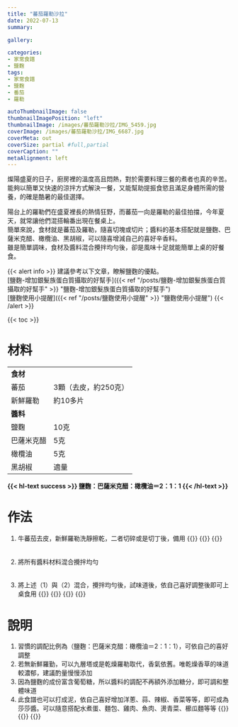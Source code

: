 ```yaml
---
title: "蕃茄羅勒沙拉"
date: 2022-07-13
summary:

gallery: 

categories:
- 家常食譜
- 鹽麴
tags:
- 家常食譜
- 鹽麴
- 番茄
- 羅勒

autoThumbnailImage: false
thumbnailImagePosition: "left"
thumbnailImage: /images/蕃茄羅勒沙拉/IMG_5459.jpg
coverImage: /images/蕃茄羅勒沙拉/IMG_6687.jpg
coverMeta: out
coverSize: partial #full,partial
coverCaption: ""
metaAlignment: left
---
```

燦陽盛夏的日子，廚房裡的溫度高且悶熱，對於需要料理三餐的煮者也真的辛苦。\
能夠以簡單又快速的涼拌方式解決一餐，又能幫助提振食慾且滿足身體所需的營養，的確是酷暑的最佳選擇。
<!--more-->
陽台上的羅勒們在盛夏裡長的熱情狂野，而蕃茄一向是羅勒的最佳拍擋，今年夏天，就常讓他們混搭輪番出現在餐桌上。\
簡單來說，食材就是蕃茄及羅勒，隨喜切塊或切片；醬料的基本搭配就是鹽麴、巴薩米克醋、橄欖油、黑胡椒，可以隨喜增減自己的喜好辛香料。\
雖是簡單調味，食材及醬料混合攪拌均勻後，卻是風味十足就能簡單上桌的好餐食。

{{< alert info >}}
建議參考以下文章，瞭解鹽麴的優點。\
[鹽麴-增加銀髮族蛋白質攝取的好幫手]({{< ref "/posts/鹽麴-增加銀髮族蛋白質攝取的好幫手" >}} "鹽麴-增加銀髮族蛋白質攝取的好幫手")\
[鹽麴使用小提醒]({{< ref "/posts/鹽麴使用小提醒" >}} "鹽麴使用小提醒")
{{< /alert >}}

{{< toc >}}

# 材料
|||
|:--|:--|
|**食材**||
|蕃茄|3顆（去皮，約250克）|
|新鮮羅勒|約10多片|
|**醬料**||
|鹽麴|10克|
|巴薩米克醋|5克|
|橄欖油|5克|
|黑胡椒|適量|
**{{< hl-text success >}}
鹽麴：巴薩米克醋：橄欖油＝2：1：1
{{< /hl-text >}}**

# 作法
1. 牛蕃茄去皮，新鮮羅勒洗靜擦乾，二者切碎或是切丁後，備用
{{<image classes="clear">}}
{{<image classes="nocaption fancybox fig-50" thumbnail-width="99%" thumbnail-height="99%" src="/images/蕃茄羅勒沙拉/IMG_6708.jpg" title="" >}}
{{<image classes="clear">}}
######
2. 將所有醬料材料混合攪拌均勻

######
3. 將上述（1）與（2）混合，攪拌均勻後，試味道後，依自己喜好調整後即可上桌食用
{{<image classes="clear">}}
{{<image classes="nocaption fancybox fig-50" thumbnail-width="99%" thumbnail-height="99%" src="/images/蕃茄羅勒沙拉/IMG_6686.jpg" title="" >}}
{{<image classes="nocaption fancybox fig-50" thumbnail-width="99%" thumbnail-height="99%" src="/images/蕃茄羅勒沙拉/IMG_5459n.jpg" title="" >}}
{{<image classes="clear">}}
######

# 說明
1. 習慣的調配比例為（鹽麴：巴薩米克醋：橄欖油＝2：1：1），可依自己的喜好調整
2. 若無新鮮羅勤，可以九層塔或是乾燥羅勒取代，香氣依舊。唯乾燥香草的味道較濃郁，建議酌量慢慢添加
3. 因為鹽麴的成份富含葡萄糖，所以醬料的調配不再額外添加糖分，即可調和整體味道
4. 此食譜也可以打成泥，依自己喜好增加洋蔥、蒜、辣椒、香菜等等，即可成為莎莎醬。可以隨意搭配水煮蛋、麵包、雞肉、魚肉、燙青菜、櫛瓜麵等等
{{<image classes="clear">}}
{{<image classes="nocaption fancybox fig-50" thumbnail-width="99%" thumbnail-height="99%" src="/images/蕃茄羅勒沙拉/IMG_6714.jpg" title="" >}}
{{<image classes="clear">}}

